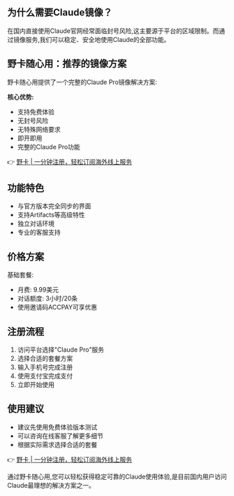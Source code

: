 ## 为什么需要Claude镜像？

在国内直接使用Claude官网经常面临封号风险,这主要源于平台的区域限制。而通过镜像服务,我们可以稳定、安全地使用Claude的全部功能。

## 野卡随心用：推荐的镜像方案

野卡随心用提供了一个完整的Claude Pro镜像解决方案:

**核心优势:**
- 支持免费体验
- 无封号风险
- 无特殊网络要求
- 即开即用
- 完整的Claude Pro功能

👉 [野卡 | 一分钟注册，轻松订阅海外线上服务](https://bit.ly/bewildcard)

## 功能特色

- 与官方版本完全同步的界面
- 支持Artifacts等高级特性
- 独立对话环境
- 专业的客服支持

## 价格方案

基础套餐:
- 月费: 9.99美元
- 对话额度: 3小时/20条
- 使用邀请码ACCPAY可享优惠

## 注册流程

1. 访问平台选择"Claude Pro"服务
2. 选择合适的套餐方案
3. 输入手机号完成注册
4. 使用支付宝完成支付
5. 立即开始使用

## 使用建议

- 建议先使用免费体验版本测试
- 可以咨询在线客服了解更多细节
- 根据实际需求选择合适的套餐

👉 [野卡 | 一分钟注册，轻松订阅海外线上服务](https://bit.ly/bewildcard)

通过野卡随心用,您可以轻松获得稳定可靠的Claude使用体验,是目前国内用户访问Claude最理想的解决方案之一。